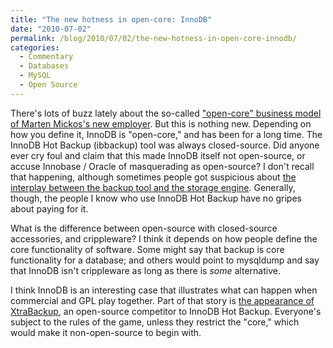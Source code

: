```yaml
---
title: "The new hotness in open-core: InnoDB"
date: "2010-07-02"
permalink: /blog/2010/07/02/the-new-hotness-in-open-core-innodb/
categories:
  - Commentary
  - Databases
  - MySQL
  - Open Source
---
```

There's lots of buzz lately about the so-called ["open-core" business model of Marten Mickos's new employer][1]. But this is nothing new. Depending on how you define it, InnoDB is "open-core," and has been for a long time. The InnoDB Hot Backup (ibbackup) tool was always closed-source. Did anyone ever cry foul and claim that this made InnoDB itself not open-source, or accuse Innobase / Oracle of masquerading as open-source? I don't recall that happening, although sometimes people got suspicious about [the interplay between the backup tool and the storage engine][2]. Generally, though, the people I know who use InnoDB Hot Backup have no gripes about paying for it.

What is the difference between open-source with closed-source accessories, and crippleware? I think it depends on how people define the core functionality of software. Some might say that backup is core functionality for a database; and others would point to mysqldump and say that InnoDB isn't crippleware as long as there is *some* alternative.

I think InnoDB is an interesting case that illustrates what can happen when commercial and GPL play together. Part of that story is [the appearance of XtraBackup][3], an open-source competitor to InnoDB Hot Backup. Everyone's subject to the rules of the game, unless they restrict the "core," which would make it non-open-source to begin with.

 [1]: http://www.computerworlduk.com/community/blogs/index.cfm?entryid=3048&#038;blogid=41
 [2]: http://mituzas.lt/2010/05/08/on-hot-backups/
 [3]: http://www.mysqlperformanceblog.com/2009/02/24/xtrabackup-open-source-alternative-for-innodb-hot-backup-call-for-ideas/
